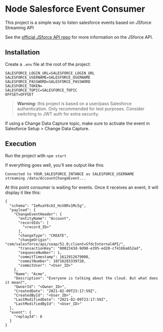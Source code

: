 # Node Salesforce Event Consumer

This project is a simple way to listen salesforce events based on JSforce Streaming API

See the [official JSforce API repo](https://jsforce.github.io/) for more information on the JSforce API.

## Installation

Create a `.env` file at the root of the project:

```properties
SALESFORCE_LOGIN_URL=SALESFORCE_LOGIN_URL
SALESFORCE_USERNAME=SALESFORCE_USERNAME
SALESFORCE_PASSWORD=SALESFORCE_PASSWORD
SALESFORCE_TOKEN=
SALESFORCE_TOPIC=SALESFORCE_TOPIC
OFFSET=OFFSET
```

> **Warning:** this project is based on a user/pass Salesforce authentication. Only recommended for
> test purposes. Consider switching to JWT auth for extra security.


If using a Change Data Capture topic, make sure to activate the event in Salesforce Setup > Change Data Capture.

## Execution

Run the project with `npm start`

If everything goes well, you'll see output like this:

```
Connected to YOUR_SALESFORCE_INTANCE as SALESFORCE_USERNAME
streaming /data/AccountChangeEvent...

```

At this point consumer is waiting for events.
Once it receives an event, it will display it like this:

```
{
  "schema": "IeRuaY6cbI_HsV8Rv1Mc5g", 
  "payload": {
    "ChangeEventHeader": {
      "entityName": "Account", 
      "recordIds": [
        "<record_ID>"
      ], 
      "changeType": "CREATE", 
      "changeOrigin": "com/salesforce/api/soap/51.0;client=SfdcInternalAPI/", 
      "transactionKey": "0002343d-9d90-e395-ed20-cf416ba652ad", 
      "sequenceNumber": 1, 
      "commitTimestamp": 1612912679000, 
      "commitNumber": 10716283339728, 
      "commitUser": "<User_ID>"
    }, 
    "Name": "Acme", 
    "Description": "Everyone is talking about the cloud. But what does it mean?", 
    "OwnerId": "<Owner_ID>", 
    "CreatedDate": "2021-02-09T23:17:59Z", 
    "CreatedById": "<User_ID>", 
    "LastModifiedDate": "2021-02-09T23:17:59Z", 
    "LastModifiedById": "<User_ID>"
  }, 
  "event": {
    "replayId": 6
  }
}

```
